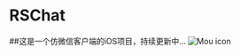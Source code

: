 # RSChat
##这是一个仿微信客户端的iOS项目，持续更新中...
![Mou icon](https://github.com/riversea2015/RSChat/blob/master/test.gif?raw=true)
